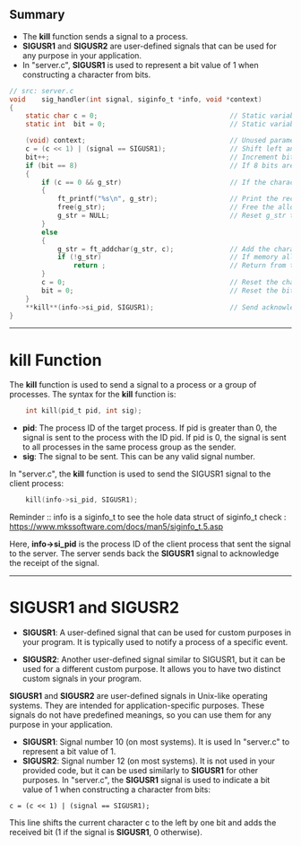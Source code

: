 

## Summary
- The **kill** function sends a signal to a process.
- **SIGUSR1** and **SIGUSR2** are user-defined signals that can be used for any purpose in your application.
- In "server.c", **SIGUSR1** is used to represent a bit value of 1 when constructing a character from bits.



```c
// src: server.c
void	sig_handler(int signal, siginfo_t *info, void *context)
{
	static char	c = 0;      				  		   // Static variable to store the current character
	static int	bit = 0;  							   // Static variable to store the current bit position

	(void) context;        							   // Unused parameter
	c = (c << 1) | (signal == SIGUSR1);				   // Shift left and add the received bit
	bit++;                   						   // Increment bit position
	if (bit == 8)            						   // If 8 bits are received (one character)
	{
		if (c == 0 && g_str) 						   // If the character is null and g_str is not null
		{
			ft_printf("%s\n", g_str);  				   // Print the received string
			free(g_str);               				   // Free the allocated memory
			g_str = NULL;              				   // Reset g_str to NULL
		}
		else
		{
			g_str = ft_addchar(g_str, c);  			   // Add the character to g_str
			if (!g_str)                    			   // If memory allocation fails
				return ;                   			   // Return from the function
		}
		c = 0;                						   // Reset the character
		bit = 0;                					   // Reset the bit position
	}
	**kill**(info->si_pid, SIGUSR1);   				   // Send acknowledgment signal to the client
}
```
---

# **kill** Function

The **kill** function is used to send a signal to a process or a group of processes. The syntax for the **kill** function is:
```c
	int kill(pid_t pid, int sig);
```


- **pid**: The process ID of the target process. If pid is greater than 0, the signal is sent to the process with the ID pid. If pid is 0, the signal is sent to all processes in the same process group as the sender.
- **sig**: The signal to be sent. This can be any valid signal number.


In "server.c", the **kill** function is used to send the SIGUSR1 signal to the client process:
```c
	kill(info->si_pid, SIGUSR1);
```
Reminder :: info is a siginfo_t
to see the hole data struct of siginfo_t check : https://www.mkssoftware.com/docs/man5/siginfo_t.5.asp

Here, **info->si_pid** is the process ID of the client process that sent the signal to the server. The server sends back the **SIGUSR1** signal to acknowledge the receipt of the signal.


---

# **SIGUSR1** and **SIGUSR2**

- **SIGUSR1**: A user-defined signal that can be used for custom purposes in your program. It is typically used to notify a process of a specific event.

- **SIGUSR2**: Another user-defined signal similar to SIGUSR1, but it can be used for a different custom purpose. It allows you to have two distinct custom signals in your program.

**SIGUSR1** and **SIGUSR2** are user-defined signals in Unix-like operating systems. They are intended for application-specific purposes. These signals do not have predefined meanings, so you can use them for any purpose in your application.

- **SIGUSR1**: Signal number 10 (on most systems). It is used In "server.c" to represent a bit value of 1.
- **SIGUSR2**: Signal number 12 (on most systems). It is not used in your provided code, but it can be used similarly to **SIGUSR1** for other purposes.
In "server.c", the **SIGUSR1** signal is used to indicate a bit value of 1 when constructing a character from bits:
```
c = (c << 1) | (signal == SIGUSR1);
```
This line shifts the current character c to the left by one bit and adds the received bit (1 if the signal is **SIGUSR1**, 0 otherwise).

